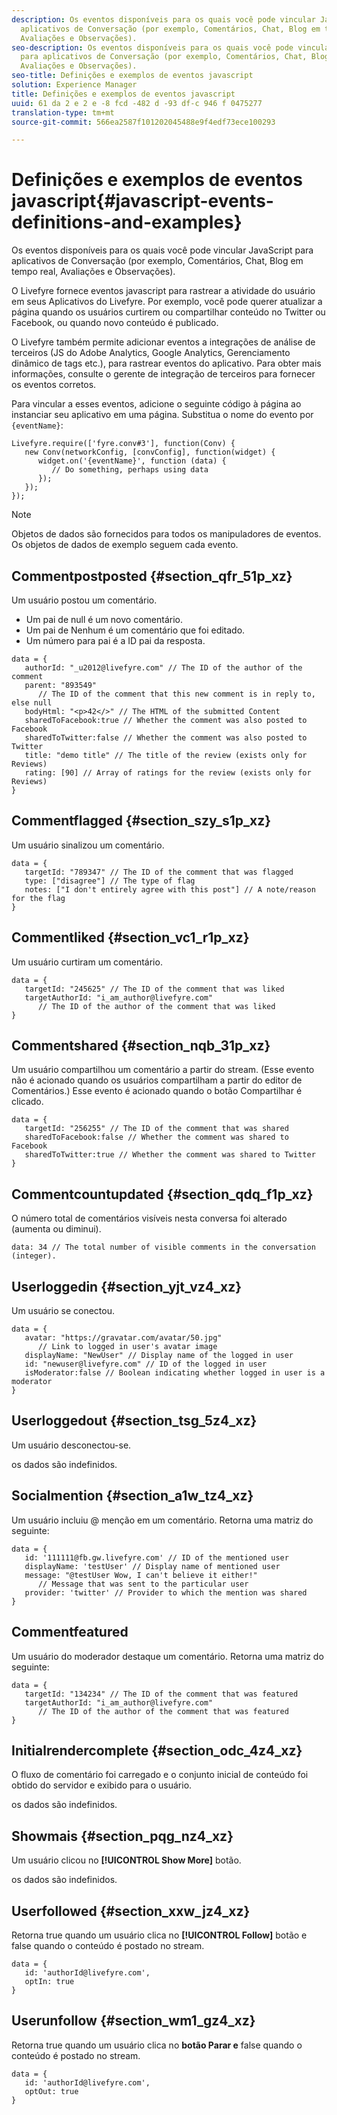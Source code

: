 ```yaml
---
description: Os eventos disponíveis para os quais você pode vincular JavaScript para
  aplicativos de Conversação (por exemplo, Comentários, Chat, Blog em tempo real,
  Avaliações e Observações).
seo-description: Os eventos disponíveis para os quais você pode vincular JavaScript
  para aplicativos de Conversação (por exemplo, Comentários, Chat, Blog em tempo real,
  Avaliações e Observações).
seo-title: Definições e exemplos de eventos javascript
solution: Experience Manager
title: Definições e exemplos de eventos javascript
uuid: 61 da 2 e 2 e -8 fcd -482 d -93 df-c 946 f 0475277
translation-type: tm+mt
source-git-commit: 566ea2587f101202045488e9f4edf73ece100293

---
```



# Definições e exemplos de eventos javascript{#javascript-events-definitions-and-examples}

Os eventos disponíveis para os quais você pode vincular JavaScript para aplicativos de Conversação (por exemplo, Comentários, Chat, Blog em tempo real, Avaliações e Observações).

O Livefyre fornece eventos javascript para rastrear a atividade do usuário em seus Aplicativos do Livefyre. Por exemplo, você pode querer atualizar a página quando os usuários curtirem ou compartilhar conteúdo no Twitter ou Facebook, ou quando novo conteúdo é publicado.

O Livefyre também permite adicionar eventos a integrações de análise de terceiros (JS do Adobe Analytics, Google Analytics, Gerenciamento dinâmico de tags etc.), para rastrear eventos do aplicativo. Para obter mais informações, consulte o gerente de integração de terceiros para fornecer os eventos corretos.

Para vincular a esses eventos, adicione o seguinte código à página ao instanciar seu aplicativo em uma página. Substitua o nome do evento por `{eventName}`:

```
Livefyre.require(['fyre.conv#3'], function(Conv) { 
   new Conv(networkConfig, [convConfig], function(widget) { 
      widget.on('{eventName}', function (data) { 
         // Do something, perhaps using data 
      }); 
   }); 
});
```

>[!NOTE]
>
>Objetos de dados são fornecidos para todos os manipuladores de eventos. Os objetos de dados de exemplo seguem cada evento.

## Commentpostposted {#section_qfr_51p_xz}

Um usuário postou um comentário.

* Um pai de null é um novo comentário.
* Um pai de Nenhum é um comentário que foi editado.
* Um número para pai é a ID pai da resposta.

```
data = { 
   authorId: "_u2012@livefyre.com" // The ID of the author of the comment  
   parent: "893549"  
      // The ID of the comment that this new comment is in reply to, else null 
   bodyHtml: "<p>42</>" // The HTML of the submitted Content 
   sharedToFacebook:true // Whether the comment was also posted to Facebook 
   sharedToTwitter:false // Whether the comment was also posted to Twitter 
   title: "demo title" // The title of the review (exists only for Reviews) 
   rating: [90] // Array of ratings for the review (exists only for Reviews) 
} 
```

## Commentflagged {#section_szy_s1p_xz}

Um usuário sinalizou um comentário.

```
data = { 
   targetId: "789347" // The ID of the comment that was flagged 
   type: ["disagree"] // The type of flag 
   notes: ["I don't entirely agree with this post"] // A note/reason for the flag 
}
```

## Commentliked {#section_vc1_r1p_xz}

Um usuário curtiram um comentário.

```
data = { 
   targetId: "245625" // The ID of the comment that was liked 
   targetAuthorId: "i_am_author@livefyre.com"  
      // The ID of the author of the comment that was liked 
} 
```

## Commentshared {#section_nqb_31p_xz}

Um usuário compartilhou um comentário a partir do stream. (Esse evento não é acionado quando os usuários compartilham a partir do editor de Comentários.) Esse evento é acionado quando o botão Compartilhar é clicado.

```
data = { 
   targetId: "256255" // The ID of the comment that was shared 
   sharedToFacebook:false // Whether the comment was shared to Facebook 
   sharedToTwitter:true // Whether the comment was shared to Twitter 
}
```

## Commentcountupdated {#section_qdq_f1p_xz}

O número total de comentários visíveis nesta conversa foi alterado (aumenta ou diminui).

```
data: 34 // The total number of visible comments in the conversation (integer). 
```

## Userloggedin {#section_yjt_vz4_xz}

Um usuário se conectou.

```
data = { 
   avatar: "https://gravatar.com/avatar/50.jpg"  
      // Link to logged in user's avatar image 
   displayName: "NewUser" // Display name of the logged in user 
   id: "newuser@livefyre.com" // ID of the logged in user 
   isModerator:false // Boolean indicating whether logged in user is a moderator 
}
```

## Userloggedout {#section_tsg_5z4_xz}

Um usuário desconectou-se.

os dados são indefinidos.

## Socialmention {#section_a1w_tz4_xz}

Um usuário incluiu @ menção em um comentário. Retorna uma matriz do seguinte:

```
data = { 
   id: '111111@fb.gw.livefyre.com' // ID of the mentioned user 
   displayName: 'testUser' // Display name of mentioned user 
   message: "@testUser Wow, I can't believe it either!"  
      // Message that was sent to the particular user 
   provider: 'twitter' // Provider to which the mention was shared 
} 
```

## Commentfeatured

Um usuário do moderador destaque um comentário. Retorna uma matriz do seguinte:

```
data = { 
   targetId: "134234" // The ID of the comment that was featured 
   targetAuthorId: "i_am_author@livefyre.com"  
      // The ID of the author of the comment that was featured 
}
```

## Initialrendercomplete {#section_odc_4z4_xz}

O fluxo de comentário foi carregado e o conjunto inicial de conteúdo foi obtido do servidor e exibido para o usuário.

os dados são indefinidos.

## Showmais {#section_pqg_nz4_xz}

Um usuário clicou no **[!UICONTROL Show More]** botão.

os dados são indefinidos.

## Userfollowed {#section_xxw_jz4_xz}

Retorna true quando um usuário clica no **[!UICONTROL Follow]** botão e false quando o conteúdo é postado no stream.

```
data = { 
   id: 'authorId@livefyre.com', 
   optIn: true 
}
```

## Userunfollow {#section_wm1_gz4_xz}

Retorna true quando um usuário clica no **botão Parar e** false quando o conteúdo é postado no stream.

```
data = { 
   id: 'authorId@livefyre.com', 
   optOut: true 
}
```

